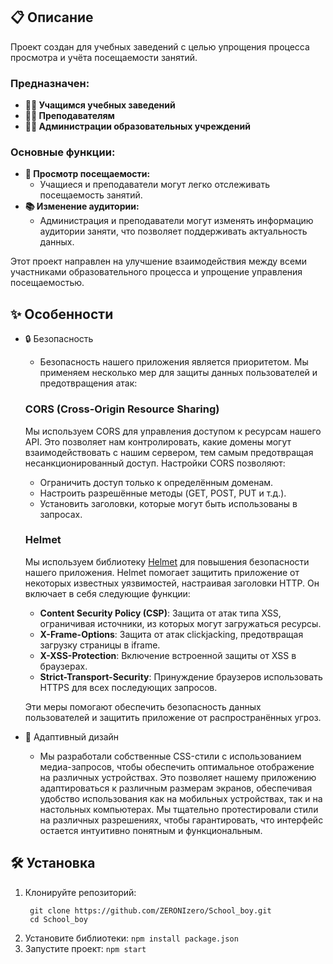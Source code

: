 ## 📋 Описание

Проект создан для учебных заведений с целью упрощения процесса просмотра и учёта посещаемости занятий.

### Предназначен:
 - **👨‍🎓 Учащимся учебных заведений**
 - **👩‍🏫 Преподавателям**
 - **👨‍💼 Администрации образовательных учреждений** 

### Основные функции:
- **📆 Просмотр посещаемости:**
  * Учащиеся и преподаватели могут легко отслеживать посещаемость занятий.
- **📚 Изменение аудитории:**
  * Администрация и преподаватели могут изменять информацию аудитории заняти, что позволяет поддерживать актуальность данных.

Этот проект направлен на улучшение взаимодействия между всеми участниками образовательного процесса и упрощение управления посещаемостью.
## ✨ Особенности

* 🔒 Безопасность
  - Безопасность нашего приложения является приоритетом. Мы применяем несколько мер для защиты данных пользователей и предотвращения атак:
  
  ### CORS (Cross-Origin Resource Sharing)
  Мы используем CORS для управления доступом к ресурсам нашего API. Это позволяет нам контролировать, какие домены могут взаимодействовать с нашим сервером, тем самым предотвращая несанкционированный доступ. Настройки CORS позволяют:
  - Ограничить доступ только к определённым доменам.
  - Настроить разрешённые методы (GET, POST, PUT и т.д.).
  - Установить заголовки, которые могут быть использованы в запросах.
  
  ### Helmet
  Мы используем библиотеку [Helmet](https://helmetjs.github.io/) для повышения безопасности нашего приложения. Helmet помогает защитить приложение от некоторых известных уязвимостей, настраивая заголовки HTTP. Он включает в себя следующие функции:
  
  - **Content Security Policy (CSP)**: Защита от атак типа XSS, ограничивая источники, из которых могут загружаться ресурсы.
  - **X-Frame-Options**: Защита от атак clickjacking, предотвращая загрузку страницы в iframe.
  - **X-XSS-Protection**: Включение встроенной защиты от XSS в браузерах.
  - **Strict-Transport-Security**: Принуждение браузеров использовать HTTPS для всех последующих запросов.
  
  Эти меры помогают обеспечить безопасность данных пользователей и защитить приложение от распространённых угроз.
* 📱 Адаптивный дизайн
  - Мы разработали собственные CSS-стили с использованием медиа-запросов, чтобы обеспечить оптимальное отображение на различных устройствах. Это позволяет нашему приложению адаптироваться к различным размерам экранов, обеспечивая удобство использования как на мобильных устройствах, так и на настольных компьютерах. Мы тщательно протестировали стили на различных разрешениях, чтобы гарантировать, что интерфейс остается интуитивно понятным и функциональным.

## 🛠 Установка

1. Клонируйте репозиторий:
   ```
    git clone https://github.com/ZERONIzero/School_boy.git
    cd School_boy
   ```
2. Установите библиотеки:
  ```npm install package.json```
3. Запустите проект:
   ```npm start```
